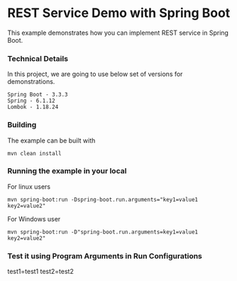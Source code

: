 # REST Service Demo with Spring Boot

This example demonstrates how you can implement REST service in Spring Boot.

### Technical Details
In this project, we are going to use below set of versions for demonstrations.

    Spring Boot - 3.3.3
    Spring - 6.1.12
    Lombok - 1.18.24

### Building

The example can be built with

    mvn clean install

### Running the example in your local

For linux users
```shell
mvn spring-boot:run -Dspring-boot.run.arguments="key1=value1 key2=value2"
```
For Windows user
```shell
mvn spring-boot:run -D"spring-boot.run.arguments=key1=value1 key2=value2"
```

### Test it using Program Arguments in Run Configurations
test1=test1 test2=test2
